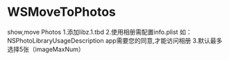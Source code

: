 # WSMoveToPhotos
show,move Photos
1.添加libz.1.tbd
2.使用相册需配置info.plist
如：<key>NSPhotoLibraryUsageDescription</key>
<string>app需要您的同意,才能访问相册</string>
3.默认最多选择5张（imageMaxNum）

